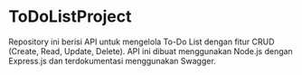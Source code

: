 # ToDoListProject
Repository ini berisi API untuk mengelola To-Do List dengan fitur CRUD (Create, Read, Update, Delete). API ini dibuat menggunakan Node.js dengan Express.js dan terdokumentasi menggunakan Swagger.
